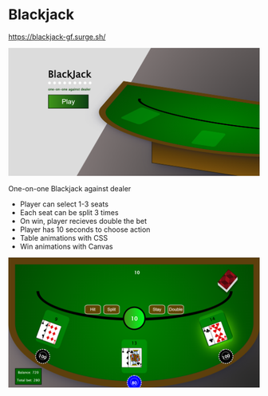 # Blackjack
https://blackjack-gf.surge.sh/

![Blackjack table side view](https://github.com/Gustavsf/Blackjack/blob/main/readme-img/bjImg.PNG?raw=true)


One-on-one Blackjack against dealer

* Player can select 1-3 seats
* Each seat can be split 3 times
* On win, player recieves double the bet
* Player has 10 seconds to choose action
* Table animations with CSS
* Win animations with Canvas


![Blackjack table top view with playing cards](https://github.com/Gustavsf/Blackjack/blob/main/readme-img/bjTableImg.PNG?raw=true)
